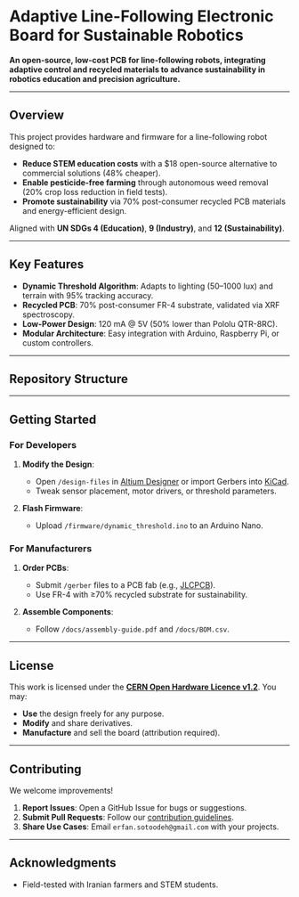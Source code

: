 # Adaptive Line-Following Electronic Board for Sustainable Robotics

**An open-source, low-cost PCB for line-following robots, integrating adaptive control and recycled materials to advance sustainability in robotics education and precision agriculture.**

---

## Overview
This project provides hardware and firmware for a line-following robot designed to:
- **Reduce STEM education costs** with a $18 open-source alternative to commercial solutions (48% cheaper).  
- **Enable pesticide-free farming** through autonomous weed removal (20% crop loss reduction in field tests).  
- **Promote sustainability** via 70% post-consumer recycled PCB materials and energy-efficient design.  

Aligned with **UN SDGs 4 (Education)**, **9 (Industry)**, and **12 (Sustainability)**.  

---

## Key Features  
- **Dynamic Threshold Algorithm**: Adapts to lighting (50–1000 lux) and terrain with 95% tracking accuracy.  
- **Recycled PCB**: 70% post-consumer FR-4 substrate, validated via XRF spectroscopy.  
- **Low-Power Design**: 120 mA @ 5V (50% lower than Pololu QTR-8RC).  
- **Modular Architecture**: Easy integration with Arduino, Raspberry Pi, or custom controllers.  

---

## Repository Structure  


---

## Getting Started  
### For Developers  
1. **Modify the Design**:  
   - Open `/design-files` in [Altium Designer](https://www.altium.com/) or import Gerbers into [KiCad](https://www.kicad.org/).  
   - Tweak sensor placement, motor drivers, or threshold parameters.  

2. **Flash Firmware**:  
   - Upload `/firmware/dynamic_threshold.ino` to an Arduino Nano.  

### For Manufacturers  
1. **Order PCBs**:  
   - Submit `/gerber` files to a PCB fab (e.g., [JLCPCB](https://jlcpcb.com)).  
   - Use FR-4 with ≥70% recycled substrate for sustainability.  

2. **Assemble Components**:  
   - Follow `/docs/assembly-guide.pdf` and `/docs/BOM.csv`.  

---

## License  
This work is licensed under the **[CERN Open Hardware Licence v1.2](LICENSE)**. You may:  
- **Use** the design freely for any purpose.  
- **Modify** and share derivatives.  
- **Manufacture** and sell the board (attribution required).  

---

## Contributing  
We welcome improvements!  
1. **Report Issues**: Open a GitHub Issue for bugs or suggestions.  
2. **Submit Pull Requests**: Follow our [contribution guidelines](CONTRIBUTING.md).  
3. **Share Use Cases**: Email `erfan.sotoodeh@gmail.com` with your projects.  

---

## Acknowledgments    
- Field-tested with Iranian farmers and STEM students.  
